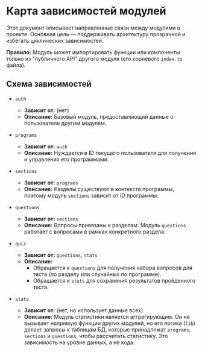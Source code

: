 # Карта зависимостей модулей

Этот документ описывает направленные связи между модулями в проекте. Основная цель — поддерживать архитектуру прозрачной и избегать циклических зависимостей.

**Правило:** Модуль может импортировать функции или компоненты только из "публичного API" другого модуля (его корневого `index.ts` файла).

## Схема зависимостей

- `auth`
  - **Зависит от:** (нет)
  - **Описание:** Базовый модуль, предоставляющий данные о пользователе другим модулям.

- `programs`
  - **Зависит от:** `auth`
  - **Описание:** Нуждается в ID текущего пользователя для получения и управления его программами.

- `sections`
  - **Зависит от:** `programs`
  - **Описание:** Разделы существуют в контексте программы, поэтому модуль `sections` зависит от ID программы.

- `questions`
  - **Зависит от:** `sections`
  - **Описание:** Вопросы привязаны к разделам. Модуль `questions` работает с вопросами в рамках конкретного раздела.

- `quiz`
  - **Зависит от:** `questions`, `stats`
  - **Описание:**
    - Обращается к `questions` для получения набора вопросов для теста (по разделу или случайных по программе).
    - Обращается к `stats` для сохранения результатов пройденного теста.

- `stats`
  - **Зависит от:** (нет, но использует данные всех)
  - **Описание:** Модуль статистики является аггрегирующим. Он не вызывает напрямую функции других модулей, но его логика (`lib`) делает запросы к таблицам БД, которые принадлежат `programs`, `sections` и `questions`, чтобы рассчитать статистику. Это зависимость на уровне данных, а не кода.
